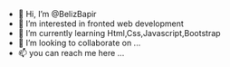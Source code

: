 - 👋 Hi, I’m @BelizBapir
- 👀 I’m interested in fronted web development
- 🌱 I’m currently learning Html,Css,Javascript,Bootstrap
- 💞️ I’m looking to collaborate on ...
- 📫 you can reach me here ...

<!---
BelizBapir/BelizBapir is a ✨ special ✨ repository because its `README.md` (this file) appears on your GitHub profile.
You can click the Preview link to take a look at your changes.
--->
